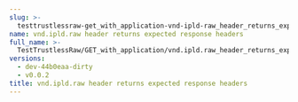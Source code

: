 ```yaml
---
slug: >-
  testtrustlessraw-get_with_application-vnd-ipld-raw_header_returns_expected_response_headers
name: vnd.ipld.raw header returns expected response headers
full_name: >-
  TestTrustlessRaw/GET_with_application/vnd.ipld.raw_header_returns_expected_response_headers
versions:
  - dev-44b0eaa-dirty
  - v0.0.2
title: vnd.ipld.raw header returns expected response headers
---
```


